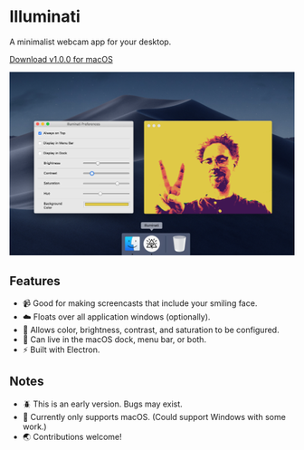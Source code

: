 # Illuminati

A minimalist webcam app for your desktop.

[Download v1.0.0 for macOS](https://github.com/zeke/illuminati/releases/download/1.0.0/illuminati.app.zip)

[![screenshot](screenshot.png)](https://github.com/zeke/illuminati/releases)

## Features

- :video_camera: Good for making screencasts that include your smiling face.
- :cloud: Floats over all application windows (optionally).
- :art: Allows color, brightness, contrast, and saturation to be configured.
- :see_no_evil: Can live in the macOS dock, menu bar, or both.
- :zap: Built with Electron.

## Notes

- :beetle: This is an early version. Bugs may exist.
- :green_apple: Currently only supports macOS. (Could support Windows with some work.)
- :earth_asia: Contributions welcome!
